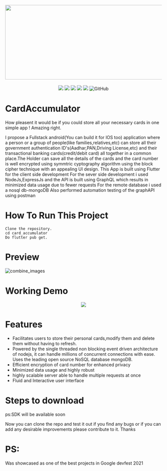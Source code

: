 <h1 align="center" xmlns="http://www.w3.org/1999/html">
  <br>
   <img src="https://user-images.githubusercontent.com/64373963/158184057-2a3e2f03-9e40-4af3-8334-edb11ca5c85a.png" width=520 height=240 />
  <br>
</h1>


<p align="center">
  <img src="https://img.shields.io/github/repo-size/Shantanu66/CardAccumulator?color=purple">
  <img src="https://img.shields.io/github/stars/Shantanu66/CardAccumulator?color=%23&logo=flutter">
  <img src="https://img.shields.io/npm/v/node?color=%23ff0000&logo=Node.js">
  <img src="https://img.shields.io/maintenance/no/2022">
  <img src="https://img.shields.io/github/commit-activity/y/Shantanu66/CardAccumulator?color=%23ff3&logo=commit">
  <img alt="GitHub" src="https://img.shields.io/github/license/Shantanu66/CardAccumulator?color=cyan">
</p>

# CardAccumulator 

How pleasent it would be if you could store all your necessary cards in one simple app ! Amazing right.

I propose a Fullstack android(You can  build it for IOS too) application where a person or a group of people(like families,relatives,etc) can store all their government authentication ID's(Aadhar,PAN,Driving License,etc) and their transactional banking cards(credit/debit card) all together in a common place.The Holder can save all the details of the cards and the card number is well encrypted using symmtric cyptography algorithm using the block cipher technique with an appealing UI design.
This App is built using Flutter for the client side development
For the sever side development i used NodeJs,ExpressJs and the API is built using GraphQL which results in minimized data usage due to fewer requests
For the remote database i used a nosql db-mongoDB
Also performed automation testing of the graphAPI using postman

# How To Run This Project

    Clone the repository.
    cd card_accumulator
    Do flutter pub get.

# Preview
![combine_images](https://user-images.githubusercontent.com/64373963/158632198-6c424875-d0aa-4f78-bccf-3bb3c32a777c.png)

# Working Demo
<p align="center">
  <img src="https://user-images.githubusercontent.com/64373963/145867076-0b86194f-0487-4629-af5a-70ea4ac1265e.gif">
</p>

# Features

* Facilitates users to store their personal cards,modify them and delete them without having to refresh.<br/>
* Powered by the single threaded non blocking event driven architecture of nodejs, it can handle millions of concurrent connections with ease. Uses
the leading open source NoSQL database mongoDB.<br />
* Efficient encryption of card number for enhanced privacy <br />
* Minimized data usage and highly robust<br />
* highly scalable server able to handle multiple requests at once<br />
* Fluid and Interactive user interface<br />

# Steps to download

ps:SDK will be available soon

Now you can clone the repo and test it out if you find any bugs or if you can add any desirable improvements please contribute to it.
Thanks

# PS:

Was showcased as one of the best projects in Google devfest 2021
